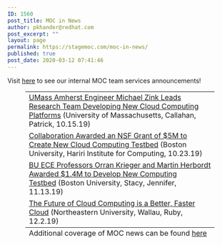 ```yaml
---
ID: 1560
post_title: MOC in News
author: pkhander@redhat.com
post_excerpt: ""
layout: page
permalink: https://stagemoc.com/moc-in-news/
published: true
post_date: 2020-03-12 07:41:46
---
```

<!-- wp:paragraph {"fontSize":"medium"} -->
<p class="has-medium-font-size">Visit <a href="https://massopen.cloud/whats-new/">here</a> to see our internal MOC team services announcements!</p>
<!-- /wp:paragraph -->

<!-- wp:paragraph {"fontSize":"medium"} -->
<p class="has-medium-font-size"></p>
<!-- /wp:paragraph -->

<!-- wp:table {"className":"is-style-stripes"} -->
<figure class="wp-block-table is-style-stripes"><table class=""><tbody><tr><td><a href="https://www.umass.edu/newsoffice/article/umass-amherst-engineer-michael-zink-leads">UMass Amherst Engineer Michael Zink Leads Research Team Developing New Cloud Computing Platforms</a>&nbsp;(University of Massachusetts, Callahan, Patrick, 10.15.19)</td></tr><tr><td><a href="http://www.bu.edu/hic/2019/10/23/collaboration-awarded-an-nsf-grant-of-5m-to-create-new-cloud-computing-testbed/">Collaboration Awarded an NSF Grant of $5M to Create New Cloud Computing Testbed</a>&nbsp;(Boston University, Hariri Institute for Computing, 10.23.19)</td></tr><tr><td><a href="http://www.bu.edu/eng/2019/11/13/bu-ece-professors-orran-krieger-and-martin-herbordt-awarded-1-4m-to-develop-new-cloud-computing-platforms/">BU ECE Professors Orran Krieger and Martin Herbordt Awarded $1.4M to Develop New Computing Testbed</a>&nbsp;(Boston University, Stacy, Jennifer, 11.13.19)</td></tr><tr><td><a href="https://news.northeastern.edu/2019/12/02/the-future-of-computing-is-a-better-faster-cloud/">The Future of Cloud Computing is a Better, Faster Cloud</a>&nbsp;(Northeastern University, Wallau, Ruby, 12.2.19)</td></tr></tbody><tfoot><tr><td>Additional coverage of MOC news can be found <a href="http://www.bu.edu/hic/category/institute-news/moc-news/">here</a></td></tr></tfoot></table></figure>
<!-- /wp:table -->